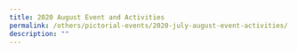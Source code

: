 ```yaml
---
title: 2020 August Event and Activities
permalink: /others/pictorial-events/2020-july-august-event-activities/
description: ""
---
```

